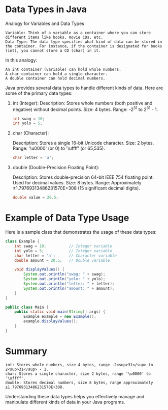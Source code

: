 # Data Types in Java

Analogy for Variables and Data Types

    Variable: Think of a variable as a container where you can store different items like books, movie CDs, etc.
    Data Type: The data type specifies what kind of data can be stored in the container. For instance, if the container is designated for books (int), you cannot store a CD (char) in it.

In this analogy:

    An int container (variable) can hold whole numbers.
    A char container can hold a single character.
    A double container can hold decimal numbers.

Java provides several data types to handle different kinds of data. Here are some of the primary data types:

1. int (Integer):
    Description: Stores whole numbers (both positive and negative) without decimal points.
    Size: 4 bytes.
    Range: -2<sup>31</sup> to 2<sup>31</sup> - 1.

    ```java
    int swag = 10;
    int yolo = 5;
    ```

2. char (Character):

    Description: Stores a single 16-bit Unicode character.
    Size: 2 bytes.
    Range: '\u0000' (or 0) to '\uffff' (or 65,535).
    
    ```java
    char letter = 'a';
    ```
3. double (Double-Precision Floating Point):

    Description: Stores double-precision 64-bit IEEE 754 floating point. Used for decimal values.
    Size: 8 bytes.
    Range: Approximately ±1.79769313486231570E+308 (15 significant decimal digits).

    ```java
    double value = 20.5;
    ```

# Example of Data Type Usage

Here is a sample class that demonstrates the usage of these data types:

```java
class Example {
    int swag = 10;          // Integer variable
    int yolo = 5;           // Integer variable
    char letter = 'a';      // Character variable
    double amount = 20.5;   // Double variable

    void displayValues() {
        System.out.println("swag: " + swag);
        System.out.println("yolo: " + yolo);
        System.out.println("letter: " + letter);
        System.out.println("amount: " + amount);
    }
}

public class Main {
    public static void main(String[] args) {
        Example example = new Example();
        example.displayValues();
    }
}
```

# Summary

    int: Stores whole numbers, size 4 bytes, range -2<sup>31</sup> to 2<sup>31</sup> - 1.
    char: Stores a single character, size 2 bytes, range '\u0000' to '\uffff'.
    double: Stores decimal numbers, size 8 bytes, range approximately ±1.79769313486231570E+308.

Understanding these data types helps you effectively manage and manipulate different kinds of data in your Java programs.

